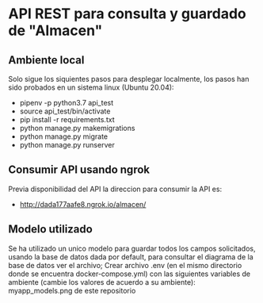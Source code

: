 # API REST para consulta y guardado de "Almacen"

## Ambiente local

Solo sigue los siquientes pasos para desplegar localmente, los pasos han sido probados en un sistema linux (Ubuntu 20.04):
- pipenv -p python3.7 api_test
- source api_test/bin/activate
- pip install -r requirements.txt
- python manage.py makemigrations
- python manage.py  migrate 
- python manage.py runserver

## Consumir API usando ngrok
Previa disponibilidad del API la direccion para consumir la API es:
- http://dada177aafe8.ngrok.io/almacen/


## Modelo utilizado
Se ha utilizado un unico modelo para guardar todos los campos solicitados, usando la base de datos dada por default, para consultar el diagrama de la base de datos ver el archivo; 
Crear archivo .env (en el mismo directorio donde se encuentra docker-compose.yml) con las siguientes variables de ambiente (cambie los valores de acuerdo a su ambiente): myapp_models.png de este repositorio

